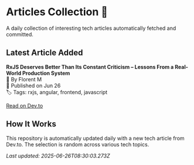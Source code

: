 # Articles Collection 📖

A daily collection of interesting tech articles automatically fetched and committed.

## Latest Article Added

**RxJS Deserves Better Than Its Constant Criticism – Lessons From a Real-World Production System**  
👤 By Florent M  
📅 Published on Jun 26  
🏷 Tags: rxjs, angular, frontend, javascript  

[Read on Dev.to](https://dev.to/fmondo/rxjs-deserves-better-than-its-constant-criticism-lessons-from-a-real-world-production-system-5198)

## How It Works

This repository is automatically updated daily with a new tech article from Dev.to. The selection is random across various tech topics.

_Last updated: 2025-06-26T08:30:03.273Z_
